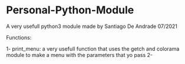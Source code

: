 # Personal-Python-Module
A very usefull python3 module made by Santiago De Andrade 07/2021

Functions:
  
  1- print_menu: a very usefull function that uses the getch and colorama module to make a menu with the parameters that yo pass
  2- 
